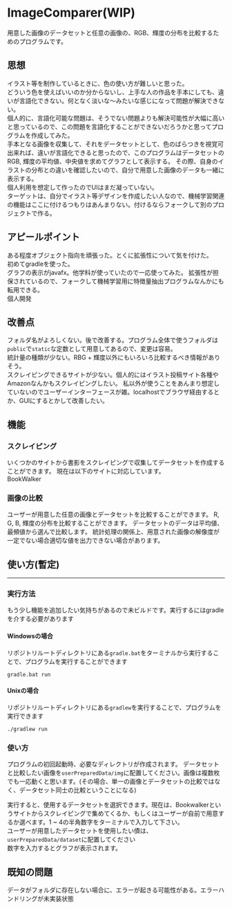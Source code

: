 # ImageComparer(WIP)
用意した画像のデータセットと任意の画像の、RGB、輝度の分布を比較するためのプログラムです。

## 思想
イラスト等を制作しているときに、色の使い方が難しいと思った。  
どういう色を使えばいいのか分からないし、上手な人の作品を手本にしても、違いが言語化できない。何となく淡いな～みたいな感じになって問題が解決できない。  
個人的に、言語化可能な問題は、そうでない問題よりも解決可能性が大幅に高いと思っているので、この問題を言語化することができないだろうかと思ってプログラムを作成してみた。  
手本となる画像を収集して、それをデータセットとして、色のばらつきを視覚可出来れば、違いが言語化できると思ったので、このプログラムはデータセットのRGB, 輝度の平均値、中央値を求めてグラフとして表示する。
その際、自身のイラストの分布との違いを確認したいので、自分で用意した画像のデータも一緒に表示する。   
個人利用を想定して作ったのでUIはまだ凝っていない。   
ターゲットは、自分でイラスト等デザインを作成したい人なので、機械学習関連の機能はここに付けるつもりはあんまりない。付けるならフォークして別のプロジェクトで作る。


## アピールポイント
ある程度オブジェクト指向を頑張った。とくに拡張性について気を付けた。  
初めてgradleを使った。  
グラフの表示がjavafx。他学科が使っていたので一応使ってみた。
拡張性が担保されているので、フォークして機械学習用に特徴量抽出プログラムなんかにも転用できる。  
個人開発  

## 改善点
フォルダ名がよろしくない。後で改善する。プログラム全体で使うフォルダは`public`で`static`な定数として用意してあるので、変更は容易。  
統計量の種類が少ない。RBG + 輝度以外にもいろいろ比較するべき情報がありそう。  
スクレイピングできるサイトが少ない。個人的にはイラスト投稿サイト各種やAmazonなんかもスクレイピングしたい。
私以外が使うことをあんまり想定していないのでユーザーインターフェースが雑。localhostでブラウザ経由するとか、GUIにするとかして改善したい。


## 機能
### スクレイピング
いくつかのサイトから書影をスクレイピングで収集してデータセットを作成することができます。
現在は以下のサイトに対応しています。   
BookWalker

### 画像の比較
ユーザーが用意した任意の画像とデータセットを比較することができます。
R, G, B, 輝度の分布を比較することができます。
データセットのデータは平均値、最頻値から選んで比較します。
統計処理の関係上、用意された画像の解像度が一定でない場合適切な値を出力できない場合があります。

## 使い方(暫定)
---
### 実行方法
もう少し機能を追加したい気持ちがあるので未ビルドです。実行するにはgradleを介する必要があります  
#### Windowsの場合
リポジトリルートディレクトリにある`gradle.bat`をターミナルから実行することで、プログラムを実行することができます
```
gradle.bat run
```

#### Unixの場合
リポジトリルートディレクトリにある`gradlew`を実行することで、プログラムを実行できます
```
./gradlew run
```

### 使い方
プログラムの初回起動時、必要なディレクトリが作成されます。
データセットと比較したい画像を`userPreparedData/img`に配置してください。画像は複数枚でも一応動くと思います。(その場合、単一の画像とデータセットの比較ではなく、データセット同士の比較ということになる)  

実行すると、使用するデータセットを選択できます。現在は、Bookwalkerというサイトからスクレイピングで集めてくるか、もしくはユーザーが自前で用意するか選べます。1 ~ 4の半角数字をターミナルで入力して下さい。  
ユーザーが用意したデータセットを使用したい債は、`userPreparedData/dataset`に配置してください   
数字を入力するとグラフが表示されます。

## 既知の問題
データがフォルダに存在しない場合に、エラーが起きる可能性がある。エラーハンドリングが未実装状態  